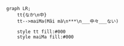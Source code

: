 ﻿```mermaid
graph LR;
	tt{なか\n中}
	tt-->maiMa(Mãi mà\n***\n___中々___ない)

	style tt fill:#000
	style maiMa fill:#000
```